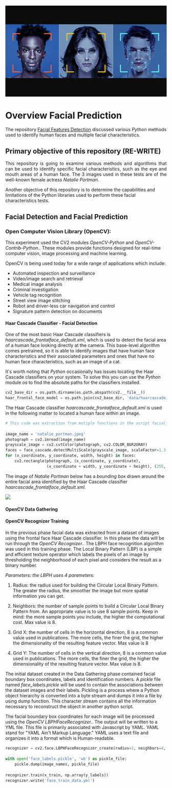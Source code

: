 <p align="center">
  <img src="https://github.com/johnbumgarner/facial_prediction/blob/main/graphic/facial_recognition.png">
</p>

# Overview Facial Prediction

<p align="justify">

The repository [Facial Features Detection](https://github.com/johnbumgarner/facial_features_detection) discussed various <i>Python</i> methods used to identify human faces and multiple facial characteristics.  

</p>

## Primary objective of this repository (RE-WRITE)

<p align="justify">
This repository is going to examine various methods and algorithms that can be used to identify specific facial characteristics, such as the eye and mouth areas of a human face. The 3 images used in these tests are of the well-known female actress <i>Natalie Portman</i>.
  
Another objective of this repository is to determine the capabilities and limitations of the Python libraries used to perform these facial characteristics tests.
</p>

## Facial Detection and Facial Prediction

### Open Computer Vision Library (OpenCV):

<p align="justify">
  
This experiment used the CV2 modules <i>OpenCV-Python</i> and <i>OpenCV-Contrib-Python.</i>. These modules provide functions designed for real-time computer vision, image processing and machine learning. 

OpenCV is being used today for a wide range of applications which include:

- Automated inspection and surveillance
- Video/image search and retrieval
- Medical image analysis
- Criminal investigation
- Vehicle tag recognition
- Street view image stitching
- Robot and driver-less car navigation and control
- Signature pattern detection on documents
</p>

#### Haar Cascade Classifier - Facial Detection

<p align="justify">

One of the most basic Haar Cascade classifiers is <i>haarcascade_frontalface_default.xml</i>, whch is used to detect the facial area of a human face looking directly at the camera. This base-level algorithm comes pretrained, so it is able to identify images that have human face characteristics and their associated parameters and ones that have no human face characteristics, such as an image of a cat. 

It's worth noting that <i>Python</i> occasionally has issues locating the Haar Cascade classifiers on your system.  To solve this you can use the <i>Python</i> module <i>os</i> to find the absolute paths for the classifiers installed.  

```python
cv2_base_dir = os.path.dirname(os.path.abspath(cv2.__file__))
haar_frontal_face_model = os.path.join(cv2_base_dir, 'data/haarcascade_frontalface_default.xml')
```
The Haar Cascade classifier <i>haarcascade_frontalface_default.xml</i> is used in the following matter to located a human face within an image.  

```python
# This code was extraction from mutiple functions in the script facial_features_haar_cascade_classifiers.py

image_name = 'natalie_portman.jpeg'
photograph = cv2.imread(image_name)
grayscale_image = cv2.cvtColor(photograph, cv2.COLOR_BGR2GRAY)
faces = face_cascade.detectMultiScale(grayscale_image, scaleFactor=1.3, minNeighbors=5)
for (x_coordinate, y_coordinate, width, height) in faces:
    cv2.rectangle(photograph, (x_coordinate, y_coordinate),
                  (x_coordinate + width, y_coordinate + height), (255, 0, 255), 2)
```

The image of <i>Natalie Portman</i> below has a <i>bounding box</i> drawn around the entire facial area identified by the Haar Cascade classifier  <i>haarcascade_frontalface_default.xml.</i>

<p align="left">
  <img src="https://github.com/johnbumgarner/facial_detection_prediction-/blob/master/graphic/facial_front_detection.jpg">
</p>

</p>


#### OpenCV Data Gathering




#### OpenCV Recognizer Training
</p>

In the previous phase facial data was extracted from a dataset of images using the frontal face Haar Cascade classifier.  In this phase the data will be run through the <i>OpenCV Recognizer.</i>. The LBPH face recognition algorithm was used in this training phase.  The Local Binary Pattern (LBP) is a simple and efficient texture operator which labels the pixels of an image by thresholding the neighborhood of each pixel and considers the result as a binary number.

<i>Parameters: the LBPH uses 4 parameters:</i>

1. Radius: the radius used for building the Circular Local Binary Pattern. The greater the radius, the smoother the image but more spatial information you can get.

2. Neighbors: the number of sample points to build a Circular Local Binary Pattern from. An appropriate value is to use 8 sample points. Keep in mind: the more sample points you include, the higher the computational cost. Max value is 8.

3. Grid X: the number of cells in the horizontal direction, 8 is a common value used in publications. The more cells, the finer the grid, the higher the dimensionality of the resulting feature vector. Max value is 8

4. Grid Y: The number of cells in the vertical direction, 8 is a common value used in publications. The more cells, the finer the grid, the higher the dimensionality of the resulting feature vector. Max value is 8.

The initial dataset created in the Data Gathering phase contained facial boundary box coordinates, labels and identification numbers. A <i>pickle</i> file named   <i>face_labels.pickle</i> will be used to contain the associations between the dataset images and their labels. Pickling is a process where a Python object hierarchy is converted into a byte stream and dumps it into a file by using dump function. This character stream contains all the information necessary to reconstruct the object in another python script.   

The facial boundary box coordinates for each image will be processed using the <i>OpenCV LBPHFaceRecognizer.</i>. The output will be written to a YML file.  This file is primarily associated with Javascript by YAML.  YAML stand for "YAML Ain't Markup Language." YAML uses a text file and organizes it into a format which is Human-readable. 

```python
recognizer = cv2.face.LBPHFaceRecognizer_create(radius=1, neighbors=4, grid_x=4, grid_y=4)

with open('face_labels.pickle', 'wb') as pickle_file:
    pickle.dump(image_names, pickle_file)
 
recognizer.train(x_train, np.array(y_labels))
recognizer.write('face_train_data.yml')
```

<p align="justify">
